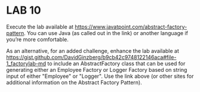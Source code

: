 # LAB 10

Execute the lab available at https://www.javatpoint.com/abstract-factory-pattern. You can use Java (as called out in the link) or another language if you’re more comfortable.

As an alternative, for an added challenge, enhance the lab available at https://gist.github.com/DavidGinzberg/b9cb42c9748122146aca#file-1_factorylab-md to include an AbstractFactory class that can be used for generating either an Employee Factory or Logger Factory based on string input of either "Employee" or "Logger". Use the link above (or other sites for additional information on the Abstract Factory Pattern).